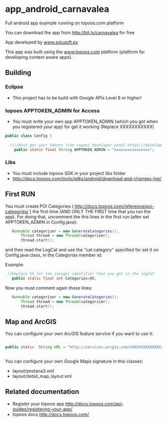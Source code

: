 app_android_carnavalea
======================

Full android app example running on topoos.com platform

You can download the app from http://bit.ly/carnavalea for free

App developed by www.solusoft.es


This app was built using the www.topoos.com platform (platform for developing context aware apps).

## Building

### Eclipse
 * This project has to be build with Google APIs Level 8 or higher!

### topoos APPTOKEN_ADMIN for Access
 * You must write your own app APPTOKEN_ADMIN (which you got when you registered your app) for get it working (Replace XXXXXXXXXXX)
  
```java
public class Config {
  
  ////Must get your tokens from topoos developer panel https://developers.topoos.com
	public static final String APPTOKEN_ADMIN = "xxxxxxxxxxxxxxxx";
```

### Libs
 * You must include topoos SDK in your project libs folder
 * http://docs.topoos.com/tools/sdks/android/download-and-changes-log/

## First RUN

 You must create POI Categories ( http://docs.topoos.com/reference/poi-categories/ ) the first time (AND ONLY THE FIRST time that you run the app).
 For doing that, uncomment the this lines in the first run (after set APPTOKEN_ADMIN in Config.java):
 
 ```java
  	Runnable categorizer = new GenerateCategories();
		Thread thread = new Thread(categorizer);
		thread.start();
```

and then read the LogCat and use the "cat category" specified for set it on Config.java class, in the Categorias member id:

Example:
 
 ```java
  //Replace XX for the integer identifier that you got in the logCat
    public static final int Categorias=XX;
```

Now you must comment again those lines:

 ```java
    Runnable categorizer = new GenerateCategories();
		Thread thread = new Thread(categorizer);
		thread.start();
```

## Map and ArcGIS

You can configure your own ArcGIS feature service if you want to use it:


 ```java
 
public static  String URL = "http://services.arcgis.com/XXXXXXXXXXXXXX/arcgis/rest/services/carnavalea_poi/FeatureServer/0/addFeatures";
  
```

You can configure your own Google Maps signature in this classes:

* layout/pestana3.xml
* layout/detail_map_layout.xml


## Related documentation

 * Register your topoos app http://docs.topoos.com/api-guides/registering-your-app/
 * topoos docs http://docs.topoos.com/
